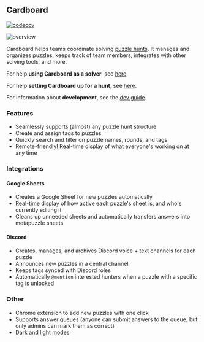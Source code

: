 ## Cardboard

[![codecov](https://codecov.io/gh/cardinalitypuzzles/cardboard/branch/master/graph/badge.svg)](https://codecov.io/gh/cardinalitypuzzles/cardboard)

![overview](https://github.com/user-attachments/assets/abf92304-f3af-43f9-b914-ce7beff09a04)

Cardboard helps teams coordinate solving [puzzle hunts](https://en.wikipedia.org/wiki/Puzzle_hunt). It manages and organizes puzzles, keeps track of team members, integrates with other solving tools, and more.

For help **using Cardboard as a solver**, see [here](user-guide.md).

For help **setting Cardboard up for a hunt**, see [here](new-hunt-setup.md).

For information about **development**, see the [dev guide](dev-guide.md).

### Features

* Seamlessly supports (almost) any puzzle hunt structure
* Create and assign tags to puzzles
* Quickly search and filter on puzzle names, rounds, and tags
* Remote-friendly! Real-time display of what everyone's working on at any time

### Integrations

#### Google Sheets

* Creates a Google Sheet for new puzzles automatically
* Real-time display of how active each puzzle's sheet is, and who's currently editing it
* Cleans up unneeded sheets and automatically transfers answers into metapuzzle sheets

#### Discord
* Creates, manages, and archives Discord voice + text channels for each puzzle
* Announces new puzzles in a central channel
* Keeps tags synced with Discord roles
* Automatically `@mention` interested hunters when a puzzle with a specific tag is unlocked

### Other

* Chrome extension to add new puzzles with one click
* Supports answer queues (anyone can submit answers to the queue, but only admins can mark them as correct)
* Dark and light modes
